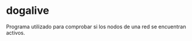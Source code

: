 dogalive
========

Programa utilizado para comprobar si los nodos de una red se encuentran activos.
